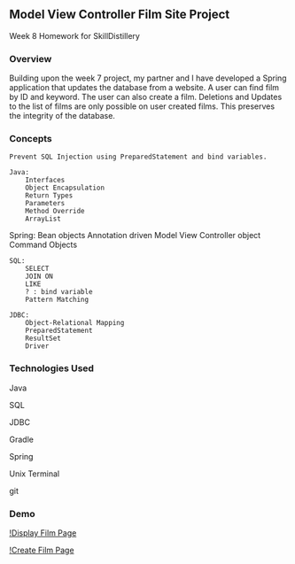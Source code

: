 ## Model View Controller Film Site Project

Week 8 Homework for SkillDistillery

### Overview

Building upon the week 7 project, my partner and I have developed a Spring application
that updates the database from a website. A user can find film by ID and keyword. The user can also create a film.
Deletions and Updates to the list of films are only possible on user created films. This preserves the integrity of the database.


### Concepts

	Prevent SQL Injection using PreparedStatement and bind variables.

	Java:
		Interfaces
		Object Encapsulation
		Return Types
		Parameters
		Method Override
		ArrayList

  Spring:
    Bean objects
    Annotation driven Model View Controller object
    Command Objects

	SQL:
		SELECT
		JOIN ON
		LIKE
		? : bind variable
		Pattern Matching

	JDBC:
		Object-Relational Mapping
		PreparedStatement
		ResultSet
		Driver


### Technologies Used

Java

SQL

JDBC

Gradle

Spring

Unix Terminal

git


### Demo

[!Display Film Page](<https://user-images.githubusercontent.com/55298338/72224272-dae1ee80-3535-11ea-88ba-e04f6842262f.png>)

[!Create Film Page](<https://user-images.githubusercontent.com/55298338/72224298-27c5c500-3536-11ea-82dc-1c1db9f05ea9.png>)
